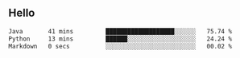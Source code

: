 ## Hello
<!--START_SECTION:waka-->

```txt
Java       41 mins         ███████████████████░░░░░░   75.74 %
Python     13 mins         ██████░░░░░░░░░░░░░░░░░░░   24.24 %
Markdown   0 secs          ░░░░░░░░░░░░░░░░░░░░░░░░░   00.02 %
```

<!--END_SECTION:waka-->
